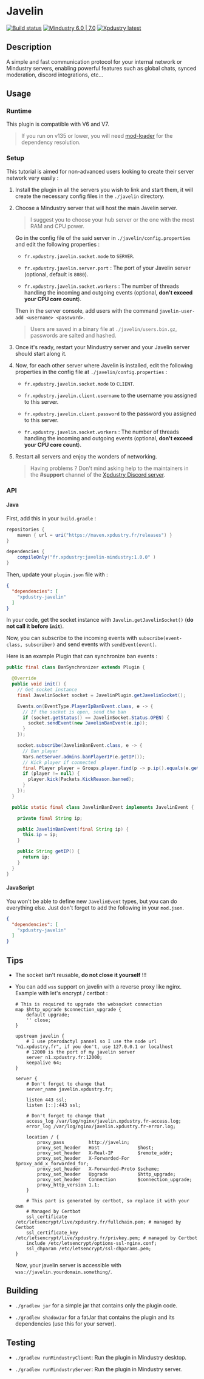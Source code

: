 # Javelin

[![Build status](https://github.com/Xpdustry/Javelin/actions/workflows/build.yml/badge.svg?branch=master&event=push)](https://github.com/Xpdustry/Javelin/actions/workflows/build.yml)
[![Mindustry 6.0 | 7.0 ](https://img.shields.io/badge/Mindustry-6.0%20%7C%207.0-ffd37f)](https://github.com/Anuken/Mindustry/releases)
[![Xpdustry latest](https://maven.xpdustry.fr/api/badge/latest/releases/fr/xpdustry/javelin?color=00FFFF&name=Javelin&prefix=v)](https://github.com/Xpdustry/Javelin/releases)

## Description

A simple and fast communication protocol for your internal network or Mindustry servers,
enabling powerful features such as global chats, synced moderation, discord integrations, etc...

## Usage

### Runtime

This plugin is compatible with V6 and V7.

> If you run on v135 or lower, you will need [mod-loader](https://github.com/Xpdustry/ModLoaderPlugin)
for the dependency resolution.

### Setup

This tutorial is aimed for non-advanced users looking to create their server network very easily :

1. Install the plugin in all the servers you wish to link and start them, it will create the
   necessary config files in the `./javelin` directory.

2. Choose a Mindustry server that will host the main Javelin server.

   > I suggest you to choose your hub server or the one with the most RAM and CPU power.

   Go in the config file of the said server in `./javelin/config.properties` and edit
   the following properties :

   - `fr.xpdustry.javelin.socket.mode` to `SERVER`.

   - `fr.xpdustry.javelin.server.port` : The port of your Javelin server (optional, default is `8080`).

   - `fr.xpdustry.javelin.socket.workers` : The number of threads handling the incoming and outgoing events (optional, **don't exceed your CPU core count**).
   
   Then in the server console, add users with the command `javelin-user-add <username> <password>`.

   > Users are saved in a binary file at `./javelin/users.bin.gz`, passwords are salted and hashed.

3. Once it's ready, restart your Mindustry server and your Javelin server should start along it.

4. Now, for each other server where Javelin is installed, edit the following properties in 
   the config file at `./javelin/config.properties` :

   - `fr.xpdustry.javelin.socket.mode` to `CLIENT`.

   - `fr.xpdustry.javelin.client.username` to the username you assigned to this server.

   - `fr.xpdustry.javelin.client.password` to the password you assigned to this server.

   - `fr.xpdustry.javelin.socket.workers` : The number of threads handling the incoming and outgoing events (optional, **don't exceed your CPU core count**).
 
5. Restart all servers and enjoy the wonders of networking.

   > Having problems ? Don't mind asking help to the maintainers in the **#support** channel of
   the [Xpdustry Discord server](https://discord.xpdustry.fr).

### API

#### Java

First, add this in your `build.gradle` :

```gradle
repositories {
    maven { url = uri("https://maven.xpdustry.fr/releases") }
}

dependencies {
    compileOnly("fr.xpdustry:javelin-mindustry:1.0.0" )
}
```

Then, update your `plugin.json` file with :

```json
{
  "dependencies": [
    "xpdustry-javelin"
  ]
}
```

In your code, get the socket instance with `Javelin.getJavelinSocket()` (**do not call it before `init`**).

Now, you can subscribe to the incoming events with `subscribe(event-class, subscriber)` and send events with `sendEvent(event)`.

Here is an example Plugin that can synchronize ban events :

```java
public final class BanSynchronizer extends Plugin {

  @Override
  public void init() {
    // Get socket instance
    final JavelinSocket socket = JavelinPlugin.getJavelinSocket();

    Events.on(EventType.PlayerIpBanEvent.class, e -> {
      // If the socket is open, send the ban
      if (socket.getStatus() == JavelinSocket.Status.OPEN) {
        socket.sendEvent(new JavelinBanEvent(e.ip));
      }
    });

    socket.subscribe(JavelinBanEvent.class, e -> {
      // Ban player
      Vars.netServer.admins.banPlayerIP(e.getIP());
      // Kick player if connected
      final Player player = Groups.player.find(p -> p.ip().equals(e.getIP()));
      if (player != null) {
        player.kick(Packets.KickReason.banned);
      }
    });
  }

  public static final class JavelinBanEvent implements JavelinEvent {

    private final String ip;

    public JavelinBanEvent(final String ip) {
      this.ip = ip;
    }

    public String getIP() {
      return ip;
    }
  }
}
```

#### JavaScript

You won't be able to define new `JavelinEvent` types, but you can do everything else.
Just don't forget to add the following in your `mod.json`.

```json
{
  "dependencies": [
    "xpdustry-javelin"
  ]
}
```

## Tips

- The socket isn't reusable, **do not close it yourself** !!!

- You can add `wss` support on javelin with a reverse proxy like nginx.
  Example with let's encrypt / certbot :

  ```nginx
  # This is required to upgrade the websocket connection
  map $http_upgrade $connection_upgrade {
      default upgrade;
      '' close;
  }

  upstream javelin {
      # I use pterodactyl pannel so I use the node url "n1.xpdustry.fr", if you don't, use 127.0.0.1 or localhost
      # 12000 is the port of my javelin server
      server n1.xpdustry.fr:12000;
      keepalive 64;
  }

  server {
      # Don't forget to change that
      server_name javelin.xpdustry.fr;

      listen 443 ssl;
      listen [::]:443 ssl;

      # Don't forget to change that
      access_log /var/log/nginx/javelin.xpdustry.fr-access.log;
      error_log /var/log/nginx/javelin.xpdustry.fr-error.log;

      location / {
          proxy_pass         http://javelin;
          proxy_set_header   Host              $host;
          proxy_set_header   X-Real-IP         $remote_addr;
          proxy_set_header   X-Forwarded-For   $proxy_add_x_forwarded_for;
          proxy_set_header   X-Forwarded-Proto $scheme;
          proxy_set_header   Upgrade           $http_upgrade;
          proxy_set_header   Connection        $connection_upgrade;
          proxy_http_version 1.1;
      }

      # This part is generated by certbot, so replace it with your own
      # Managed by Certbot
      ssl_certificate /etc/letsencrypt/live/xpdustry.fr/fullchain.pem; # managed by Certbot
      ssl_certificate_key /etc/letsencrypt/live/xpdustry.fr/privkey.pem; # managed by Certbot
      include /etc/letsencrypt/options-ssl-nginx.conf;
      ssl_dhparam /etc/letsencrypt/ssl-dhparams.pem;
  }
  ```

  Now, your javelin server is accessible with `wss://javelin.yourdomain.something/`.

## Building

- `./gradlew jar` for a simple jar that contains only the plugin code.

- `./gradlew shadowJar` for a fatJar that contains the plugin and its dependencies (use this for
  your server).

## Testing

- `./gradlew runMindustryClient`: Run the plugin in Mindustry desktop.

- `./gradlew runMindustryServer`: Run the plugin in Mindustry server.
